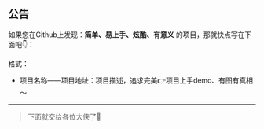 ## 公告
如果您在Github上发现：**简单、易上手、炫酷、有意义** 的项目，那就快点写在下面吧👇：

格式：
- 项目名称——项目地址：项目描述，追求完美👉项目上手demo、有图有真相～

---
> 下面就交给各位大侠了:beers:
